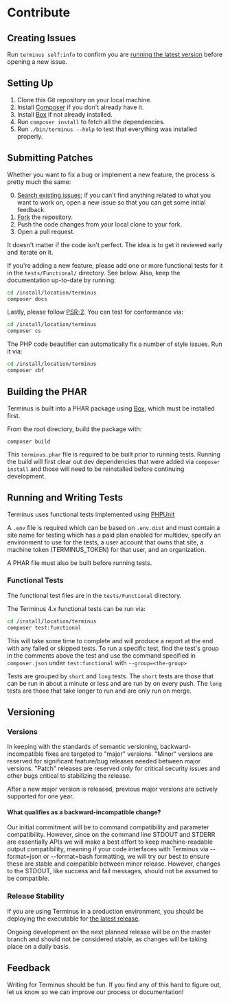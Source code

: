 Contribute
==========

Creating Issues
---------------

Run `terminus self:info` to confirm you are [running the latest version](https://github.com/pantheon-systems/terminus/releases) before opening a new issue.

Setting Up
----------

1. Clone this Git repository on your local machine.
2. Install [Composer](https://getcomposer.org/) if you don't already have it.
3. Install [Box](https://github.com/box-project/box) if not already installed.
4. Run `composer install` to fetch all the dependencies.
5. Run `./bin/terminus --help` to test that everything was installed properly.

Submitting Patches
------------------

Whether you want to fix a bug or implement a new feature, the process is pretty much the same:

0. [Search existing issues](https://github.com/pantheon-systems/terminus/issues); if you can't find anything related to what you want to work on, open a new issue so that you can get some initial feedback.
1. [Fork](https://github.com/pantheon-systems/terminus/fork) the repository.
2. Push the code changes from your local clone to your fork.
3. Open a pull request.

It doesn't matter if the code isn't perfect. The idea is to get it reviewed early and iterate on it.

If you're adding a new feature, please add one or more functional tests for it in the `tests/Functional/` directory. See below. Also, keep the documentation up-to-date by running:

  ```bash
  cd /install/location/terminus
  composer docs
  ```


Lastly, please follow [PSR-2](http://www.php-fig.org/psr/psr-2/).  You can test for conformance via:
  ```bash
  cd /install/location/terminus
  composer cs
  ```
The PHP code beautifier can automatically fix a number of style issues. Run it via:
  ```bash
  cd /install/location/terminus
  composer cbf
  ```

Building the PHAR
-------------------------

Terminus is built into a PHAR package using [Box](https://github.com/box-project/box), which must
be installed first.

From the root directory, build the package with:

`composer build`

This `terminus.phar` file is required to be built prior to running tests. Running the build will
first clear out dev dependencies that were added via `composer install` and those will need to be
reinstalled before continuing development.

Running and Writing Tests
-------------------------

Terminus uses functional tests implemented using [PHPUnit](http://phpunit.de/)

A `.env` file is required which can be based on `.env.dist` and must contain a site name for testing
which has a paid plan enabled for multidev, specify an environment to use for the tests, a user
account that owns that site, a machine token (TERMINUS_TOKEN) for that user, and an organization.

A PHAR file must also be built before running tests.

### Functional Tests

The functional test files are in the `tests/Functional` directory.

The Terminus 4.x functional tests can be run via:

  ```bash
  cd /install/location/terminus
  composer test:functional
  ```

This will take some time to complete and will produce a report at the end with any failed or
skipped tests. To run a specific test, find the test's group in the comments above the test and
use the command specified in `composer.json` under `test:functional` with `--group=<the-group>`

Tests are grouped by `short` and `long` tests. The `short` tests are those that can be run in about a minute or less and are run by on every push. The `long` tests are those that take longer to run and are only run on merge.

Versioning
----------

### Versions

In keeping with the standards of semantic versioning, backward-incompatible fixes are targeted to "major" versions. "Minor" versions are reserved for significant feature/bug releases needed between major versions. "Patch" releases are reserved only for critical security issues and other bugs critical to stabilizing the release.

After a new major version is released, previous major versions are actively supported for one year.

#### What qualifies as a backward-incompatible change?

Our initial commitment will be to command compatibility and parameter compatibility. However, since on the command line STDOUT and STDERR are essentially APIs we will make a best effort to keep machine-readable output compatibility, meaning if your code interfaces with Terminus via --format=json or --format=bash formatting, we will try our best to ensure these are stable and compatible between minor release. However, changes to the STDOUT, like success and fail messages, should not be assumed to be compatible.

### Release Stability

If you are using Terminus in a production environment, you should be deploying the executable for [the latest release](https://github.com/pantheon-systems/terminus/releases).

Ongoing development on the next planned release will be on the master branch and should not be considered stable, as changes will be taking place on a daily basis.

Feedback
--------

Writing for Terminus should be fun. If you find any of this hard to figure out, let us know so we can improve our process or documentation!
